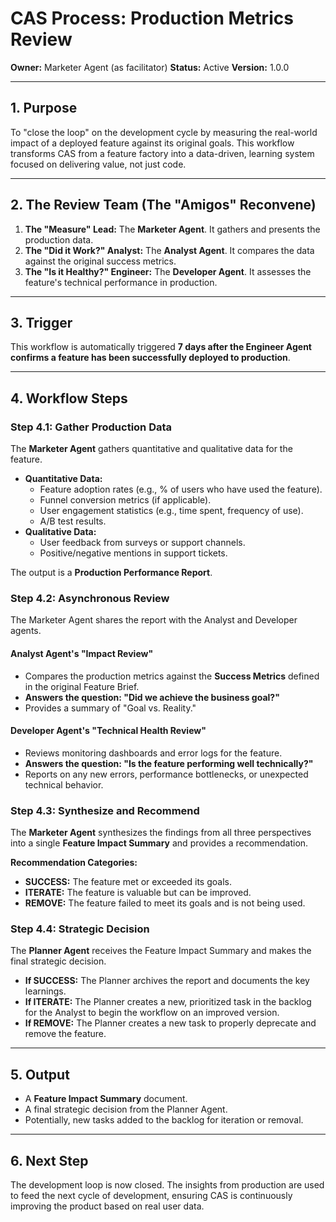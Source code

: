 # CAS Process: Production Metrics Review

**Owner:** Marketer Agent (as facilitator)
**Status:** Active
**Version:** 1.0.0

---

## 1. Purpose

To "close the loop" on the development cycle by measuring the real-world impact of a deployed feature against its original goals. This workflow transforms CAS from a feature factory into a data-driven, learning system focused on delivering value, not just code.

---

## 2. The Review Team (The "Amigos" Reconvene)

1.  **The "Measure" Lead:** The **Marketer Agent**. It gathers and presents the production data.
2.  **The "Did it Work?" Analyst:** The **Analyst Agent**. It compares the data against the original success metrics.
3.  **The "Is it Healthy?" Engineer:** The **Developer Agent**. It assesses the feature's technical performance in production.

---

## 3. Trigger

This workflow is automatically triggered **7 days after the Engineer Agent confirms a feature has been successfully deployed to production**.

---

## 4. Workflow Steps

### Step 4.1: Gather Production Data

The **Marketer Agent** gathers quantitative and qualitative data for the feature.

- **Quantitative Data:**
    - Feature adoption rates (e.g., % of users who have used the feature).
    - Funnel conversion metrics (if applicable).
    - User engagement statistics (e.g., time spent, frequency of use).
    - A/B test results.
- **Qualitative Data:**
    - User feedback from surveys or support channels.
    - Positive/negative mentions in support tickets.

The output is a **Production Performance Report**.

### Step 4.2: Asynchronous Review

The Marketer Agent shares the report with the Analyst and Developer agents.

#### **Analyst Agent's "Impact Review"**
- Compares the production metrics against the **Success Metrics** defined in the original Feature Brief.
- **Answers the question: "Did we achieve the business goal?"**
- Provides a summary of "Goal vs. Reality."

#### **Developer Agent's "Technical Health Review"**
- Reviews monitoring dashboards and error logs for the feature.
- **Answers the question: "Is the feature performing well technically?"**
- Reports on any new errors, performance bottlenecks, or unexpected technical behavior.

### Step 4.3: Synthesize and Recommend

The **Marketer Agent** synthesizes the findings from all three perspectives into a single **Feature Impact Summary** and provides a recommendation.

**Recommendation Categories:**
- **SUCCESS:** The feature met or exceeded its goals.
- **ITERATE:** The feature is valuable but can be improved.
- **REMOVE:** The feature failed to meet its goals and is not being used.

### Step 4.4: Strategic Decision

The **Planner Agent** receives the Feature Impact Summary and makes the final strategic decision.

- **If SUCCESS:** The Planner archives the report and documents the key learnings.
- **If ITERATE:** The Planner creates a new, prioritized task in the backlog for the Analyst to begin the workflow on an improved version.
- **If REMOVE:** The Planner creates a new task to properly deprecate and remove the feature.

---

## 5. Output

- A **Feature Impact Summary** document.
- A final strategic decision from the Planner Agent.
- Potentially, new tasks added to the backlog for iteration or removal.

---

## 6. Next Step

The development loop is now closed. The insights from production are used to feed the next cycle of development, ensuring CAS is continuously improving the product based on real user data.
